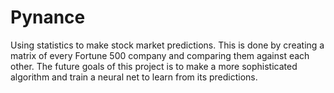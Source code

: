 # Pynance
Using statistics to make stock market predictions. This is done by creating a matrix of every Fortune 500 company and comparing them against each other. The future goals of this project is to make a more sophisticated algorithm and train a neural net to learn from its predictions. 
